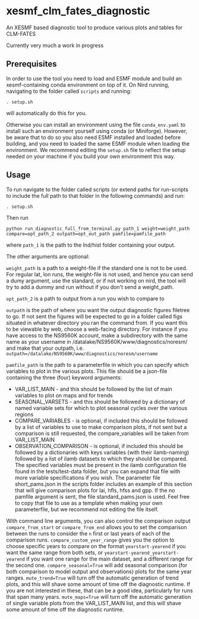 # xesmf_clm_fates_diagnostic

An XESMF based diagnostic tool to produce various plots and tables for CLM-FATES

Currently very much a work in progress

## Prerequisites

In order to use the tool you need to load and ESMF module and build an xesmf-containing conda environment on top of it. On Nird running, navigating to the folder called `scripts` and running:

```
. setup.sh
```
will automatically do this for you.

Otherwise you can install an environment using the file `conda_env.yaml` to install such an environment yourself using conda (or Miniforge). However, be aware that to do so you also need ESMF installed and loaded before building, and you need to loaded the same ESMF module when loading the environment. We recommend editing the `setup.sh` file to reflect the setup needed on your machine if you build your own environment this way.

## Usage

To run navigate to the folder called scripts (or extend paths for run-scripts to include the full path to that folder in the following commands) and run: 
```
. setup.sh
```

Then run 
```
python run_diagnostic_full_from_terminal.py path_1 weight=weight_path compare=opt_path_2 outpath=opt_out_path pamfile=pamfile_path
```
where `path_1` is the path to the lnd/hist folder containing your output.

The other arguments are optional:

`weight_path` is a path to a weight-file if the standard one is not to be used. For regular lat, lon runs, the weight-file is not used, and hence you can send a dumy argument, use the standard, or if not working on nird, the tool will try to add a dummy and run without if you don't send a weight_path.

`opt_path_2` is a path to output from a run you wish to compare to 

`outpath` is the path of where you want the output diagnostic figures filetree to go. If not sent the figures will be expected to go in a folder called figs situated in whatever directory you ran the command from.
If you want this to be viewable by web, choose a web-facing directory. For instance if you have access to the NS9560K account, make a subdirectory with the same name as your username in /datalake/NS9560K/www/diagnostics/noresm/ and make that your outpath, i.e. `outpath=/datalake/NS9560K/www/diagnostics/noresm/username`

`pamfile_path` is the path to a parameterfile in which you can specify which variables to plot in the various plots. 
This file should be a json-file containing the three (four) keyword arguments:
* VAR_LIST_MAIN - and this should be followed by the list of main variables to plot on maps and for trends
* SEASONAL_VARSETS - and this should be followed by a dictionary of named variable sets for which to plot seasonal cycles over the various regions
* COMPARE_VARIABLES - is optional, if included this should be followed by a list of variables to use to make comparison plots, if not sent but a comparison is still requested, the compare_variables will be taken from VAR_LIST_MAIN
* OBSERVATION_COMPARISON - is optional, if included this should be followed by a dictionaries with keys variables (with their ilamb-naming) followed by a list of ilamb datasets to which they should be compared. The specified variables must be present in the ilamb configuration file found in the tests/test-data folder, but you can expand that file with more variable specifications if you wish. The parameter file short_pams.json in the scripts folder includes an example of this section that will give comparison plots for lai, hfls, hfss and gpp.
If the no pamfile argument is sent, the file standard_pams.json  is used. Feel free to copy that file to use as a template when making your own parameterfile, but we recommend not editing the file itself.

With command line arguments, you can also control the comparison output
`compare_from_start` or `compare_from_end` allows you to set the comparison between the runs to consider the `n` first or last years of each of the comparison runs.
`compare_custom_year_range` gives you the option to choose specific years to compare on the format `yearstart-yearend` if you want the same range from both sets, 
or `yearstart-yearend_yearstart-yearend` if you want one range for the main dataset, and a different range for the second one.
`compare_seasonal=True` will add seasonal comparison (for both comparison to model output and observations) plots for the same year ranges.
`mute_trend=True` will turn off the automatic generation of trend plots, and this will shave some amount of time off the diagnostic runtime. If you are not interested in these, that can be a good idea, particularly for runs that span many years.
`mute_maps=True` will turn off the automatic generation of single variable plots from the VAR_LIST_MAIN list, and this will shave some amount of time off the diagnostic runtime.